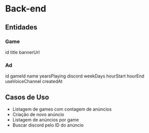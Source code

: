 # Back-end

## Entidades

### Game

id
title
bannerUrl

### Ad

id
gameId
name
yearsPlaying
discord
weekDays
hourStart
hourEnd
useVoiceChannel
createdAt

## Casos de Uso

- Listagem de games com contagem de anúncios
- Criação de novo anúncio
- Listagem de anúncios por game 
- Buscar discord pelo ID do anúncio